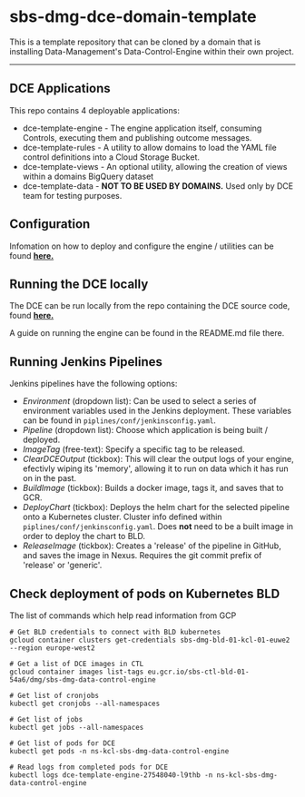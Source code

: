 # sbs-dmg-dce-domain-template

This is a template repository that can be cloned by a domain that is installing Data-Management's Data-Control-Engine within their own project.

------------------------------------------------

## DCE Applications

This repo contains 4 deployable applications:
- dce-template-engine - The engine application itself, consuming Controls, executing them and publishing outcome messages.
- dce-template-rules - A utility to allow domains to load the YAML file control definitions into a Cloud Storage Bucket.
- dce-template-views - An optional utility, allowing the creation of views within a domains BigQuery dataset
- dce-template-data - **NOT TO BE USED BY DOMAINS.** Used only by DCE team for testing purposes.

## Configuration

Infomation on how to deploy and configure the engine / utilities can be found **[here.](https://confluence.devops.lloydsbanking.com.mcas.ms/display/EDSDP/New+Runbook%3A+DCE+Installation+in+BLD)**


## Running the DCE locally

The DCE can be run locally from the repo containing the DCE source code, found **[here.](https://github.com/lbg-gcp-foundation/sbs-dmg-data-control-engine)**

A guide on running the engine can be found in the README.md file there.


## Running Jenkins Pipelines

Jenkins pipelines have the following options:

 - *Environment* (dropdown list): Can be used to select a series of environment variables used in the Jenkins deployment. 
 These variables can be found in `piplines/conf/jenkinsconfig.yaml`.
 - *Pipeline* (dropdown list): Choose which application is being built / deployed.
 - *ImageTag* (free-text): Specify a specific tag to be released.
 - *ClearDCEOutput* (tickbox): This will clear the output logs of your engine, efectivly wiping its 'memory', 
 allowing it to run on data which it has run on in the past.
 - *BuildImage* (tickbox): Builds a docker image, tags it, and saves that to GCR.
 - *DeployChart* (tickbox): Deploys the helm chart for the selected pipeline onto a Kubernetes cluster. 
 Cluster info defined within `piplines/conf/jenkinsconfig.yaml`. Does **not** need to be a built image in order to deploy the chart to BLD.
 - *ReleaseImage* (tickbox): Creates a 'release' of the pipeline in GitHub, and saves the image in Nexus. Requires the git commit prefix of 'release' or 'generic'.


## Check deployment of pods on Kubernetes BLD

The list of commands which help read information from GCP
```
# Get BLD credentials to connect with BLD kubernetes
gcloud container clusters get-credentials sbs-dmg-bld-01-kcl-01-euwe2 --region europe-west2

# Get a list of DCE images in CTL
gcloud container images list-tags eu.gcr.io/sbs-ctl-bld-01-54a6/dmg/sbs-dmg-data-control-engine

# Get list of cronjobs
kubectl get cronjobs --all-namespaces

# Get list of jobs
kubectl get jobs --all-namespaces

# Get list of pods for DCE
kubectl get pods -n ns-kcl-sbs-dmg-data-control-engine

# Read logs from completed pods for DCE
kubectl logs dce-template-engine-27548040-l9thb -n ns-kcl-sbs-dmg-data-control-engine
```
